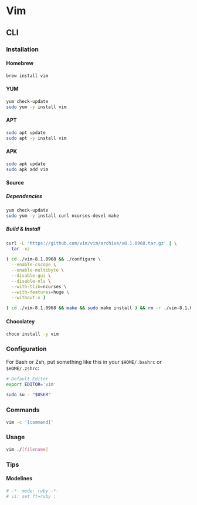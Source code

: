 # Vim

<!--
https://www.youtube.com/watch?v=gnupOrSEikQ
https://linkedin.com/learning/search?entityType=COURSE&keywords=vim
-->

## CLI

### Installation

#### Homebrew

```sh
brew install vim
```

#### YUM

```sh
yum check-update
sudo yum -y install vim
```

#### APT

```sh
sudo apt update
sudo apt -y install vim
```

#### APK

```sh
sudo apk update
sudo apk add vim
```

#### Source

##### Dependencies

```sh
yum check-update
sudo yum -y install curl ncurses-devel make
```

##### Build & Install

```sh
curl -L 'https://github.com/vim/vim/archive/v8.1.0968.tar.gz' | \
  tar -xz
```

```sh
( cd ./vim-8.1.0968 && ./configure \
  --enable-cscope \
  --enable-multibyte \
  --disable-gui \
  --disable-nls \
  --with-tlib=ncurses \
  --with-features=huge \
  --without-x )
```

```sh
( cd ./vim-8.1.0968 && make && sudo make install ) && rm -r ./vim-8.1.0968
```

#### Chocolatey

```sh
choco install -y vim
```

### Configuration

For Bash or Zsh, put something like this in your `$HOME/.bashrc` or `$HOME/.zshrc`:

```sh
# Default Editor
export EDITOR='vim'
```

```sh
sudo su - "$USER"
```

### Commands

```sh
vim -c '[command]'
```

### Usage

```sh
vim ./[filename]
```

### Tips

#### Modelines

```rb
# -*- mode: ruby -*-
# vi: set ft=ruby :
```
